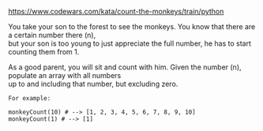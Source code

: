 https://www.codewars.com/kata/count-the-monkeys/train/python

You take your son to the forest to see the monkeys. You know that there are a certain number there (n),  
but your son is too young to just appreciate the full number, he has to start counting them from 1.

As a good parent, you will sit and count with him. Given the number (n), populate an array with all numbers  
up to and including that number, but excluding zero.
```
For example:

monkeyCount(10) # --> [1, 2, 3, 4, 5, 6, 7, 8, 9, 10]
monkeyCount(1) # --> [1]
```

